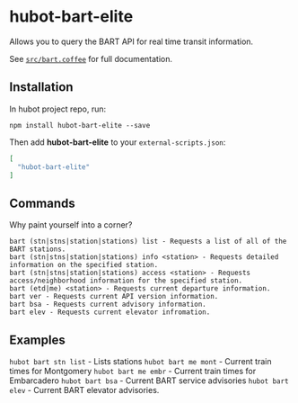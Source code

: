 # hubot-bart-elite

Allows you to query the BART API for real time transit information.

See [`src/bart.coffee`](src/bart.coffee) for full documentation.

## Installation

In hubot project repo, run:

`npm install hubot-bart-elite --save`

Then add **hubot-bart-elite** to your `external-scripts.json`:

```json
[
  "hubot-bart-elite"
]
```
## Commands

Why paint yourself into a corner?

    bart (stn|stns|station|stations) list - Requests a list of all of the BART stations.
    bart (stn|stns|station|stations) info <station> - Requests detailed information on the specified station.
    bart (stn|stns|station|stations) access <station> - Requests access/neighborhood information for the specified station.
    bart (etd|me) <station> - Requests current departure information.
    bart ver - Requests current API version information.
    bart bsa - Requests current advisory information.
    bart elev - Requests current elevator infromation.

## Examples

`hubot bart stn list` - Lists stations
`hubot bart me mont` - Current train times for Montgomery
`hubot bart me embr` - Current train times for Embarcadero
`hubot bart bsa` - Current BART service advisories
`hubot bart elev` - Current BART elevator advisories.
